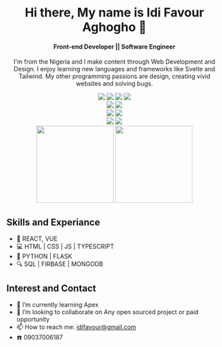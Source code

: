 <h1 align='center'>
 Hi there, My name is Idi Favour Aghogho 👋
 </h1>
 
 <h4 align='center'>
 Front-end Developer || Software Engineer 
 </h4>
 
 
 <p align='center'>
I'm from the Nigeria and I make content through Web Development and Design. I enjoy learning new languages and frameworks like Svelte and Tailwind. My other programming passions are design, creating vivid websites and solving bugs.
</p>

<p align='center'>
  <img src="https://img.shields.io/static/v1?style=for-the-badge&message=HTML5&color=E34F26&logo=HTML5&logoColor=FFFFFF&label=">
  <img src="https://img.shields.io/static/v1?style=for-the-badge&message=CSS3&color=1572B6&logo=CSS3&logoColor=FFFFFF&label=">
  <img src="https://img.shields.io/static/v1?style=for-the-badge&message=JavaScript&color=222222&logo=JavaScript&logoColor=F7DF1E&label=">
  <img src="https://img.shields.io/static/v1?style=for-the-badge&message=Svelte&color=FF3E00&logo=Svelte&logoColor=FFFFFF&label=">
  <br>
  <img src="https://img.shields.io/static/v1?style=for-the-badge&message=Git&color=F05032&logo=Git&logoColor=FFFFFF&label=">
  <img src="https://img.shields.io/static/v1?style=for-the-badge&message=GitHub&color=181717&logo=GitHub&logoColor=FFFFFF&label=">
   <br>
  <img src="https://img.shields.io/static/v1?style=for-the-badge&message=Bootstrap&color=7952B3&logo=Bootstrap&logoColor=FFFFFF&label=">
  <img src="https://img.shields.io/static/v1?style=for-the-badge&message=Tailwind+CSS&color=222222&logo=Tailwind+CSS&logoColor=06B6D4&label=">
  <br>
  
  <img src="https://img.shields.io/static/v1?style=for-the-badge&message=MySQL&color=4479A1&logo=MySQL&logoColor=FFFFFF&label=">
  <img src="https://img.shields.io/static/v1?style=for-the-badge&message=Firebase&color=222222&logo=Firebase&logoColor=FFCA28&label=">
  <br>
  <img src="https://capsule-render.vercel.app/api?type=slice&color=gradient&height=90" width="180">
  <img src="https://capsule-render.vercel.app/api?type=slice&color=gradient&height=90&reversal=true" width="180">
  
</p>


## Skills and Experiance

- 🤩  REACT, VUE 
- 💻  HTML | CSS | JS | TYPESCRIPT
- 💎  PYTHON | FLASK
- 🔍  SQL | FIRBASE | MONGODB

## Interest and Contact


- 🌱 I’m currently learning Apex 
- 👯 I’m looking to collaborate on Any open sourced project or paid opportunity 
- 📫 How to reach me: idifavour@gmail.com 
- ☎️ 09037006187
<!-- **IdiFavour/IdiFavour** is a ✨ _special_ ✨ repository because its `README.md` (this file) appears on your GitHub profile.

Here are some ideas to get you started:

- 🔭 I’m currently working on ...
- 🌱 I’m currently learning ...
- 👯 I’m looking to collaborate on ...
- 🤔 I’m looking for help with ...
- 💬 Ask me about ...
- 📫 How to reach me: ...
- 😄 Pronouns: ...
- ⚡ Fun fact: ... -->

